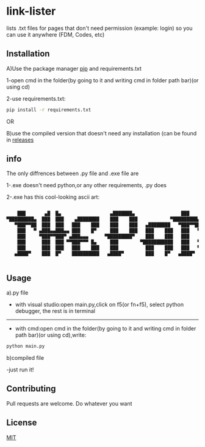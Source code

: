 # link-lister
lists .txt files for pages that don't need permission (example: login) so you can use it anywhere (FDM, Codes, etc)

## Installation

A)Use the package manager [pip](https://pip.pypa.io/en/stable/) and requirements.txt

1-open cmd in the folder(by going to it and writing cmd in folder path bar)(or using cd)

2-use requirements.txt:
```bash
pip install -r requirements.txt
```
OR

B)use the compiled version that doesn't need any installation (can be found in [releases](https://github.com/itsthepatrick/link-lister/releases)


## info
The only diffrences between .py file and .exe file are

1-.exe doesn't need python,or any other requirements, .py does

2-.exe has this cool-looking ascii art:

```bash

    ███       ▄█  █▄                  ▄███████▄                 ███      ▄████████  ▄█   ▄████████  ▄█   ▄█▄ 
▀█████████▄  ███  ███    ▄████████    ███    ███            ▀█████████▄ ███    ███ ███  ███    ███ ███ ▄███▀ 
   ▀███▀▀██  ███  ███   ███    ███    ███    ███   ▄████████   ▀███▀▀██ ███    ███ ███▌ ███    █▀  ███▐██▀   
    ███   ▀ ▄███▄▄███▄▄ ███    █▀     ███    ███   ███    ███   ███   ▀ ███    ███ ███▌ ███       ▄█████▀    
    ███     ▀███▀▀███▀ ▄███▄▄▄      ▀█████████▀    ███    ███   ███    ▄███▄▄▄▄██▀ ███▌ ███      ▀▀█████▄    
    ███      ███  ███ ▀▀███▀▀▀ █▄     ███        ▀███████████   ███   ▀▀███▀▀▀▀▀   ███  ███    █▄  ███▐██▄   
    ███      ███  ███   ███    ███    ███          ███    ███   ███   ▀███████████ ███  ███    ███ ███ ▀███▄ 
   ▄████▀    ███  █▀    ██████████   ▄████▀        ███    █▀   ▄████▀   ███    ███ █▀   ████████▀  ███   ▀█▀ 
                                                                        ███    ███                 ▀         

```

## Usage
a).py file

- with visual studio:open main.py,click on f5(or fn+f5), select python debugger, the rest is in terminal
-----
- with cmd:open cmd in the folder(by going to it and writing cmd in folder path bar)(or using cd),write:
```bash
python main.py
```
b)compiled file

-just run it!

## Contributing

Pull requests are welcome. Do whatever you want

## License

[MIT](https://choosealicense.com/licenses/mit/)
